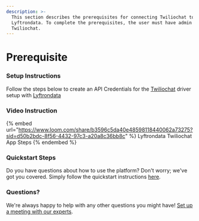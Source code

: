 ```yaml
---
description: >-
  This section describes the prerequisites for connecting Twiliochat to
  Lyftrondata. To complete the prerequisites, the user must have admin access to
  Twiliochat.
---
```


# Prerequisite

<mark style="color:blue;"></mark>

### Setup Instructions

Follow the steps below to create an API Credentials for the [Twiliochat](https://www.lyftrondata.com/integration/business-analytics/twillio/) driver setup with [Lyftrondata](https://www.lyftrondata.com)

### Video Instruction

{% embed url="https://www.loom.com/share/b3596c5da40e48598118440062a73275?sid=d50b2bdc-8f56-4432-97c3-a20a8c36bb8c" %}
Lyftrondata Twiliochat App Steps
{% endembed %}

### Quickstart Steps

Do you have questions about how to use the platform? Don't worry; we've got you covered. Simply follow the quickstart instructions [here](README.md).

### Questions? <a href="#questions" id="questions"></a>

We're always happy to help with any other questions you might have! [Set up a meeting with our experts](https://www.lyftrondata.com/book-a-meeting/).

